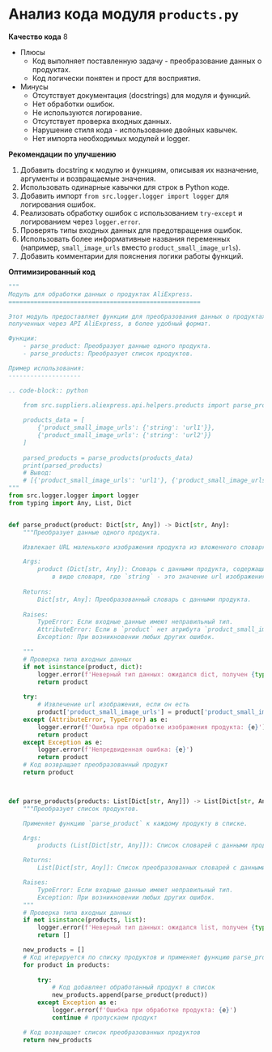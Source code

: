 # Анализ кода модуля `products.py`

**Качество кода**
8
- Плюсы
    - Код выполняет поставленную задачу - преобразование данных о продуктах.
    - Код логически понятен и прост для восприятия.
- Минусы
    - Отсутствует документация (docstrings) для модуля и функций.
    - Нет обработки ошибок.
    - Не используются логирование.
    - Отсутствует проверка входных данных.
    - Нарушение стиля кода - использование двойных кавычек.
    - Нет импорта необходимых модулей и logger.
    
**Рекомендации по улучшению**

1.  Добавить docstring к модулю и функциям, описывая их назначение, аргументы и возвращаемые значения.
2.  Использовать одинарные кавычки для строк в Python коде.
3.  Добавить импорт `from src.logger.logger import logger` для логирования ошибок.
4.  Реализовать обработку ошибок с использованием `try-except` и логированием через `logger.error`.
5.  Проверять типы входных данных для предотвращения ошибок.
6.  Использовать более информативные названия переменных (например, `small_image_urls` вместо `product_small_image_urls`).
7.  Добавить комментарии для пояснения логики работы функций.

**Оптимизированный код**

```python
"""
Модуль для обработки данных о продуктах AliExpress.
=====================================================

Этот модуль предоставляет функции для преобразования данных о продуктах,
полученных через API AliExpress, в более удобный формат.

Функции:
    - parse_product: Преобразует данные одного продукта.
    - parse_products: Преобразует список продуктов.

Пример использования:
--------------------

.. code-block:: python

    from src.suppliers.aliexpress.api.helpers.products import parse_products
    
    products_data = [
        {'product_small_image_urls': {'string': 'url1'}},
        {'product_small_image_urls': {'string': 'url2'}}
    ]
    
    parsed_products = parse_products(products_data)
    print(parsed_products)
    # Вывод:
    # [{'product_small_image_urls': 'url1'}, {'product_small_image_urls': 'url2'}]
"""
from src.logger.logger import logger
from typing import Any, List, Dict


def parse_product(product: Dict[str, Any]) -> Dict[str, Any]:
    """Преобразует данные одного продукта.

    Извлекает URL маленького изображения продукта из вложенного словаря.

    Args:
        product (Dict[str, Any]): Словарь с данными продукта, содержащий ключ `product_small_image_urls`
            в виде словаря, где `string` - это значение url изображения.
    
    Returns:
        Dict[str, Any]: Преобразованный словарь с данными продукта.
        
    Raises:
        TypeError: Если входные данные имеют неправильный тип.
        AttributeError: Если в `product` нет атрибута `product_small_image_urls` или `string`.
        Exception: При возникновении любых других ошибок.

    """
    # Проверка типа входных данных
    if not isinstance(product, dict):
        logger.error(f'Неверный тип данных: ожидался dict, получен {type(product)}')
        return product
    
    try:
        # Извлечение url изображения, если он есть
        product['product_small_image_urls'] = product['product_small_image_urls']['string']
    except (AttributeError, TypeError) as e:
        logger.error(f'Ошибка при обработке изображения продукта: {e}')
        return product
    except Exception as e:
        logger.error(f'Непредвиденная ошибка: {e}')
        return product
    # Код возвращает преобразованный продукт
    return product



def parse_products(products: List[Dict[str, Any]]) -> List[Dict[str, Any]]:
    """Преобразует список продуктов.

    Применяет функцию `parse_product` к каждому продукту в списке.

    Args:
        products (List[Dict[str, Any]]): Список словарей с данными продуктов.

    Returns:
        List[Dict[str, Any]]: Список преобразованных словарей с данными продуктов.

    Raises:
        TypeError: Если входные данные имеют неправильный тип.
        Exception: При возникновении любых других ошибок.
    """
    # Проверка типа входных данных
    if not isinstance(products, list):
        logger.error(f'Неверный тип данных: ожидался list, получен {type(products)}')
        return []

    new_products = []
    # Код итерируется по списку продуктов и применяет функцию parse_product
    for product in products:
       
        try:
            # Код добавляет обработанный продукт в список
            new_products.append(parse_product(product))
        except Exception as e:
            logger.error(f'Ошибка при обработке продукта: {e}')
            continue # пропускаем продукт

    # Код возвращает список преобразованных продуктов
    return new_products
```